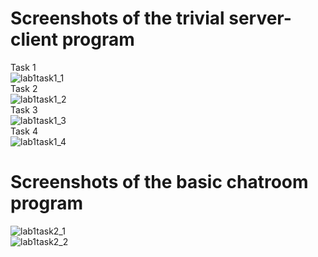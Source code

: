 # Screenshots of the trivial server-client program
Task 1  
![lab1task1_1](https://github.com/Marko-Shevchuk/python_3y/assets/126328450/d3e7a056-f81f-430e-95b2-720514c0ccff)  
Task 2  
![lab1task1_2](https://github.com/Marko-Shevchuk/python_3y/assets/126328450/e8ccf5f3-dd9b-4abd-b470-568d8c2a6cea)  
Task 3  
![lab1task1_3](https://github.com/Marko-Shevchuk/python_3y/assets/126328450/52c9f7ff-5179-49fb-834f-e579ec23ec35)  
Task 4  
![lab1task1_4](https://github.com/Marko-Shevchuk/python_3y/assets/126328450/5213a126-d680-477f-985c-2823270bddac)  
# Screenshots of the basic chatroom program
![lab1task2_1](https://github.com/Marko-Shevchuk/python_3y/assets/126328450/705df987-7298-4b9f-8344-f6a6dfd78482)  
![lab1task2_2](https://github.com/Marko-Shevchuk/python_3y/assets/126328450/d5e331c5-6253-4ff6-a5d4-9d896f5ba5f1)